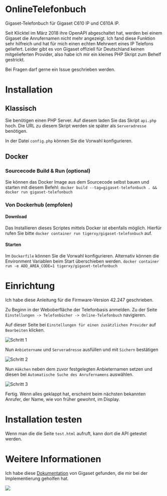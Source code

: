 # OnlineTelefonbuch
Gigaset-Telefonbuch für Gigaset C610 IP und C610A IP.

Seit Klicktel im März 2018 ihre OpenAPI abgeschaltet hat, werden bei einem Gigaset die Anrufernamen nicht mehr angezeigt. Ich fand diese Funktion sehr hilfreich und hat für mich einen echten Mehrwert eines IP Telefons geliefert. Leider gibt es von Gigaset offiziell für Deutschland keinen mitgelieferten Provider, also habe ich mir ein kleines PHP Skript zum Behelf gestrickt.

Bei Fragen darf gerne ein Issue geschrieben werden.

# Installation
## Klassisch
Sie benötigen einen PHP Server. Auf diesem laden Sie das Skript `api.php` hoch. Die URL zu diesem Skript werden sie später als `Serveradresse` benötigen.

In der Datei `config.php` können Sie die Vorwahl konfigurieren.

## Docker
### Sourcecode Build & Run (optional)
Sie können das Docker Image aus dem Sourcecode selbst bauen und starten mit diesem Befehl: `docker build --tag=gigaset-telefonbuch . && docker run gigaset-telefonbuch`

### Von Dockerhub (empfolen)
#### Download
Das Installieren dieses Scriptes mittels Docker ist ebenfalls möglich. Hierfür rufen Sie bitte `docker container run tigerxy/gigaset-telefonbuch` auf.

#### Starten
Im `Dockerfile` können Sie die Vorwahl konfigurieren. Alternativ können die Environment Variablen beim Start überschieben werden.
`docker container run -e ADD_AREA_CODE=1 tigerxy/gigaset-telefonbuch`

# Einrichtung
Ich habe diese Anleitung für die Firmware-Version 42.247 geschrieben.

Zu Beginn in der Weboberfläche der Telefonbasis anmelden. Zu der Seite `Einstellungen -> Telefonbücher -> Online-Telefonbuch` navigieren.

Auf dieser Seite bei `Einstellungen für einen zusätzlichen Provider` auf `Bearbeiten` klicken.

![Schritt 1](Schritt1.jpg)

Nun `Anbietername` und `Serveradresse` ausfüllen und mit `Sichern` bestätigen

![Schritt 2](Schritt2.jpg)

Nun `Häkchen` neben dem zuvor festgelegten Anbieternamen setzen und diesen bei `Automatische Suche des Anrufernamens` auswählen.

![Schritt 3](Schritt3.jpg)

Fertig. Wenn alles geklappt hat, erscheint beim nächsten bekannten Anrufer, der Name, wie von früher gewohnt, im Display.

# Installation testen
Wenn man die die Seite `test.html` aufruft, kann dort die API getestet werden.

# Weitere Informationen
Ich habe diese [Dokumentation](https://teamwork.gigaset.com/gigawiki/display/GPPPO/Online+directory) von Gigaset gefunden, die mir bei der Implementierung geholfen hat.

[![](https://www.paypalobjects.com/de_DE/DE/i/btn/btn_donate_LG.gif)](https://www.paypal.com/cgi-bin/webscr?cmd=_s-xclick&hosted_button_id=MCKETSJBUZPJ2&source=url)
